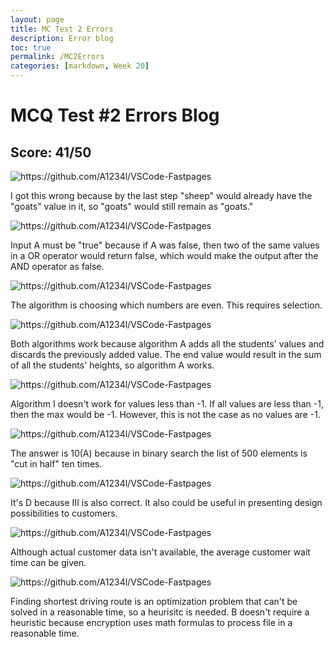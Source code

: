 ```yaml
---
layout: page
title: MC Test 2 Errors
description: Error blog
toc: true
permalink: /MC2Errors
categories: [markdown, Week 20]
---
```


# MCQ Test #2 Errors Blog
## Score: 41/50

![]({{site.baseurl}}/images/Q7_2.png "https://github.com/A1234l/VSCode-Fastpages")

I got this wrong because by the last step "sheep" would already have the "goats" value in it, so "goats" would still remain as "goats."

![]({{site.baseurl}}/images/Q14_2.png "https://github.com/A1234l/VSCode-Fastpages")

Input A must be "true" because if A was false, then two of the same values in a OR operator would return false, which would make the output after the AND operator as false.

![]({{site.baseurl}}/images/Q16_2.png "https://github.com/A1234l/VSCode-Fastpages")

The algorithm is choosing which numbers are even. This requires selection.

![]({{site.baseurl}}/images/Q22_2.png "https://github.com/A1234l/VSCode-Fastpages")

Both algorithms work because algorithm A adds all the students' values and discards the previously added value. The end value would result in the sum of all the students' heights, so algorithm A works.

![]({{site.baseurl}}/images/Q33_2.png "https://github.com/A1234l/VSCode-Fastpages")

Algorithm I doesn't work for values less than -1. If all values are less than -1, then the max would be -1. However, this is not the case as no values are -1.

![]({{site.baseurl}}/images/Q34_2.png "https://github.com/A1234l/VSCode-Fastpages")

The answer is 10(A) because in binary search the list of 500 elements is "cut in half" ten times.

![]({{site.baseurl}}/images/Q42_2.png "https://github.com/A1234l/VSCode-Fastpages")

It's D because III is also correct. It also could be useful in presenting design possibilities to customers.

![]({{site.baseurl}}/images/Q44_2.png "https://github.com/A1234l/VSCode-Fastpages")

Although actual customer data isn't available, the average customer wait time can be given.

![]({{site.baseurl}}/images/Q47_2.png "https://github.com/A1234l/VSCode-Fastpages")

Finding shortest driving route is an optimization problem that can't be solved in a reasonable time, so a heurisitc is needed. B doesn't require a heuristic because encryption uses math formulas to process file in a reasonable time.